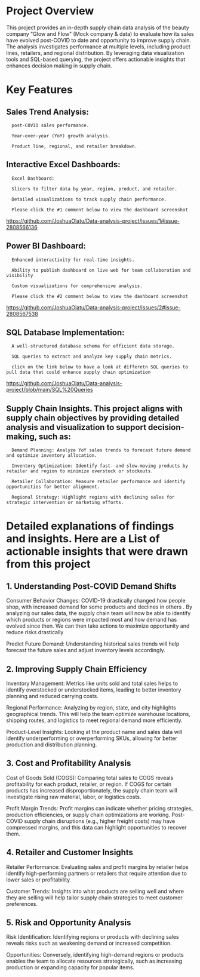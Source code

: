 # Project Overview
This project provides an in-depth supply chain data analysis of the beauty company "Glow and Flow" (Mock company & data) to evaluate how its sales have evolved post-COVID to date and opportunity to improve supply chain. The analysis investigates performance at multiple levels, including product lines, retailers, and regional distribution. By leveraging data visualization tools and SQL-based querying, the project offers actionable insights that enhances decision making in supply chain.  

# Key Features

## Sales Trend Analysis:

      post-COVID sales performance.
      
      Year-over-year (YoY) growth analysis.

      Product line, regional, and retailer breakdown.

## Interactive Excel Dashboards:

      Excel Dashboard:

      Slicers to filter data by year, region, product, and retailer.

      Detailed visualizations to track supply chain performance.
      
      Please click the #1 comment below to view the dashboard screenshot
https://github.com/JoshuaOlatu/Data-analysis-project/issues/1#issue-2808566136

## Power BI Dashboard:

      Enhanced interactivity for real-time insights.

      Ability to publish dashboard on live web for team collaboration and visibility

      Custom visualizations for comprehensive analysis.

      Please click the #2 comment below to view the dashboard screenshot

https://github.com/JoshuaOlatu/Data-analysis-project/issues/2#issue-2808567538

## SQL Database Implementation:

      A well-structured database schema for efficient data storage.

      SQL queries to extract and analyze key supply chain metrics.

      click on the link below to have a look at differetn SQL queries to pull data that could enhance supply chain optimization 
https://github.com/JoshuaOlatu/Data-analysis-project/blob/main/SQL%20Queries      
                                                                
## Supply Chain Insights. This project aligns with supply chain objectives by providing detailed analysis and visualization to support decision-making, such as:

      Demand Planning: Analyze YoY sales trends to forecast future demand and optimize inventory allocation.

      Inventory Optimization: Identify fast- and slow-moving products by retailer and region to minimize overstock or stockouts.

      Retailer Collaboration: Measure retailer performance and identify opportunities for better alignment.

      Regional Strategy: Highlight regions with declining sales for strategic intervention or marketing efforts.

                                                             

# Detailed explanations of findings and insights. Here are a List of actionable insights that were drawn from this project

##  1. Understanding Post-COVID Demand Shifts
Consumer Behavior Changes: COVID-19 drastically changed how people shop, with increased demand for some products and declines in others . By analyzing our sales data, the supply chain team will now be able to identify which products or regions were impacted most and how demand has evolved since then. We can then take actions to maximize opportunity and reduce risks drastically

 Predict Future Demand:
Understanding historical sales trends will help forecast the future sales and adjust inventory levels accordingly.

## 2. Improving Supply Chain Efficiency
Inventory Management: Metrics like units sold and total sales helps to identify overstocked or understocked items, leading to better inventory planning and reduced carrying costs.

Regional Performance: Analyzing by region, state, and city highlights geographical trends. This will help the team optimize warehouse locations, shipping routes, and logistics to meet regional demand more efficiently.

Product-Level Insights: Looking at the product name and sales data will identify underperforming or overperforming SKUs, allowing for better production and distribution planning.

## 3. Cost and Profitability Analysis
Cost of Goods Sold (COGS): Comparing total sales to COGS reveals profitability for each product, retailer, or region. If COGS for certain products has increased disproportionately, the supply chain team will investigate rising raw material, labor, or logistics costs.

Profit Margin Trends: Profit margins can indicate whether pricing strategies, production efficiencies, or supply chain optimizations are working. Post-COVID supply chain disruptions (e.g., higher freight costs) may have compressed margins, and this data can highlight opportunities to recover them.

## 4. Retailer and Customer Insights
Retailer Performance: Evaluating sales and profit margins by retailer helps identify high-performing partners or retailers that require attention due to lower sales or profitability.

Customer Trends: Insights into what products are selling well and where they are selling will help tailor supply chain strategies to meet customer preferences.

## 5. Risk and Opportunity Analysis
Risk Identification: Identifying regions or products with declining sales reveals risks such as weakening demand or increased competition.

Opportunities: Conversely, identifying high-demand regions or products enables the team to allocate resources strategically, such as increasing production or expanding capacity for popular items.

